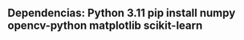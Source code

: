 Dependencias:
Python 3.11
pip install numpy opencv-python matplotlib scikit-learn
--------------------------------------------------------------------------------------
